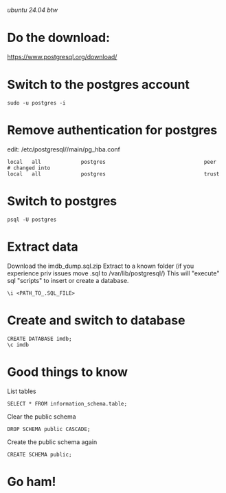 <i>ubuntu 24.04 btw</i>
# Do the download:

https://www.postgresql.org/download/

# Switch to the postgres account

	sudo -u postgres -i

# Remove authentication for postgres

edit: /etc/postgresql/<VERSION>/main/pg_hba.conf

	local   all             postgres                                peer
	# changed into
	local   all             postgres                                trust

# Switch to postgres

	psql -U postgres

# Extract data

Download the imdb_dump.sql.zip
Extract to a known folder
(if you experience priv issues move
.sql to /var/lib/postgresql/)
This will "execute" sql "scripts"
to insert or create a database.

	\i <PATH_TO_.SQL_FILE>

# Create and switch to database

	CREATE DATABASE imdb;
	\c imdb

# Good things to know

List tables

	SELECT * FROM information_schema.table;

Clear the public schema

	DROP SCHEMA public CASCADE;

Create the public schema again

	CREATE SCHEMA public;

# Go ham!
